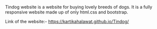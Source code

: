 Tindog website is a website for buying lovely breeds of dogs. It is a fully responsive website made up of only html.css and bootstrap.

Link of the website:- https://kartikahalawat.github.io/Tindog/


